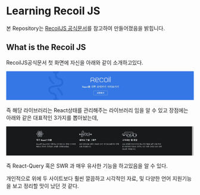 # Learning Recoil JS

본 Repository는 <a href="https://recoiljs.org/ko/">RecoilJS 공식문서</a>를 참고하여 만들어졌음을 밝힙니다.

## What is the Recoil JS

RecoilJS공식문서 첫 화면에 자신을 아래와 같이 소개하고있다.

<img src="gitImages\Introduce_Recoil.jpg">

즉 해당 라이브러리는 React상태를 관리해주는 라이브러리 임을 알 수 있고 장점에는 아래와 같은 대표적인 3가지를 뽑아놨는데,

<img src="gitImages\Advantages.jpg">

즉 React-Query 혹은 SWR 과 매우 유사한 기능을 하고있음을 알 수 있다.

개인적으로 위에 두 사이트보다 훨씬 깔끔하고 시각적인 자료, 및 다양한 언어 지원기능을 보고 정리할 맛이 났던 것 같다.

